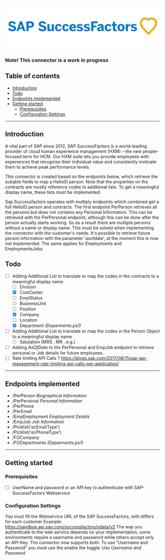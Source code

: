 ![image](.\assets\SAP-SuccessFactors.png)
### Note!  This connector is a work in progress


## Table of contents
- [Introduction](#Introduction)
-  [Todo](#Todo)
- [Endpoints implemented](#Endpoints-implemented)
- [Getting started](#Getting-started)
  + [Prerequisites](#Prerequisites)
  + [Configuration Settings](#Configuration-Settings)
  


---

## Introduction

A vital part of SAP since 2012, SAP SuccessFactors is a world-leading provider of cloud human experience management (HXM) – the new people-focused term for HCM. Our HXM suite lets you provide employees with experiences that recognize their individual value and consistently motivate them to achieve peak performance levels.

This connector is created based on the endpoints below, which retrieve the suitable fields to map a HelloID person. Note that the properties on the contracts are mostly reference codes to additional lists. To get a meaningful display name, these lists must be implemented.

Sap Successfactors operates with multiply endpoints which combined get a full HelloID person and contracts. The first endpoint PerPerson retrieves all the persons but does not contains any Personal Information. This can be retrieved with the PerPersonal endpoint, although this can be done after the person actually starts working. So as a result there are multiple persons without a name or display name. This must be solved when implementing the connector with the customer's needs. It's possible to retrieve future person information with the parameter 'asofdate', at the moment this is now not implemented. The same applies for Employments and EmploymentsJobs.

## Todo

  - [ ] Adding Additional List to translate or map the codes in the contracts to a meaningful display name
    - [ ] Division
    - [x] CostCenter
    - [ ] EmplStatus
    - [ ] BusinessUnit
    - [ ] Position
    - [x] Company
    - [ ] Location   
    - [X] Department   *(Deparments.ps1)*

- [ ] Adding Additional List to translate or map the codes in the Person Object to a meaningful display name 
    - [ ] Salutation (MRS , MR , e.g.)

 - [ ] Adding *AsOfDate* to the PerPersonal and EmpJob endpoint to retrieve personal or Job details for future employees.
 - [ ] Rate limiting API Calls ? https://blogs.sap.com/2017/08/11/sap-api-management-rate-limiting-api-calls-per-application/

---

## Endpoints implemented

 - /PerPerson  *Biographical Information*
- /PerPersonal *Personal Information*
- /PerPhone
- /PerEmail
- /EmpEmployment *Employment Details*
- /EmpJob *Job Information*
- /Picklist('ecEmailType')
- /Picklist('ecPhoneType')
- /FOCompany
- /FODepartments *(Deparments.ps1)*



---

## Getting started

### Prerequisites

 - [ ] UserName and password or an API key to authenticate with SAP-SuccessFactors Webservice



### Configuration Settings
  You must fill the Webservice URL of the SAP SuccessFactors, with differs for each customer Example: https://sandbox.api.sap.com/successfactors/odata/v2
  The way you authenticate to the web service depends on your implementation, some environments require a username and password while others accept only an API-Key. The connector now supports both. To use "Username and Password" you must use the enable the toggle: *Use Username and Password*



